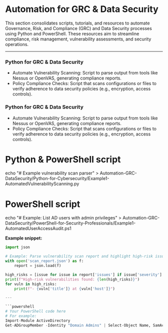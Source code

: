 # Automation for GRC & Data Security

This section consolidates scripts, tutorials, and resources to automate Governance, Risk, and Compliance (GRC) and Data Security processes using Python and PowerShell. These resources aim to streamline compliance, risk management, vulnerability assessments, and security operations.

---

### Python for GRC & Data Security
- Automate Vulnerability Scanning: Script to parse output from tools like Nessus or OpenVAS, generating compliance reports.
- Policy Compliance Checks: Script that scans configurations or files to verify adherence to data security policies (e.g., encryption, access controls).

### Python for GRC & Data Security
- Automate Vulnerability Scanning: Script to parse output from tools like Nessus or OpenVAS, generating compliance reports.
- Policy Compliance Checks: Script that scans configurations or files to verify adherence to data security policies (e.g., encryption, access controls).

# Python & PowerShell script
echo "# Example vulnerability scan parser" > Automation-GRC-DataSecurity/Python-for-Cybersecurity/Example1-AutomatedVulnerabilityScanning.py

# PowerShell script
echo "# Example: List AD users with admin privileges" > Automation-GRC-DataSecurity/PowerShell-for-Security-Professionals/Example1-AutomatedUserAccessAudit.ps1

**Example snippet:**
```python
import json

# Example: Parse vulnerability scan report and highlight high-risk issues
with open('scan_report.json') as f:
    report = json.load(f)

high_risks = [issue for issue in report['issues'] if issue['severity'] == 'High']
print(f"High-risk vulnerabilities found: {len(high_risks)}")
for vuln in high_risks:
    print(f"- {vuln['title']} at {vuln['host']}")

---

```powershell
# Your PowerShell code here
# For example:
Import-Module ActiveDirectory
Get-ADGroupMember -Identity "Domain Admins" | Select-Object Name, SamAccountName

